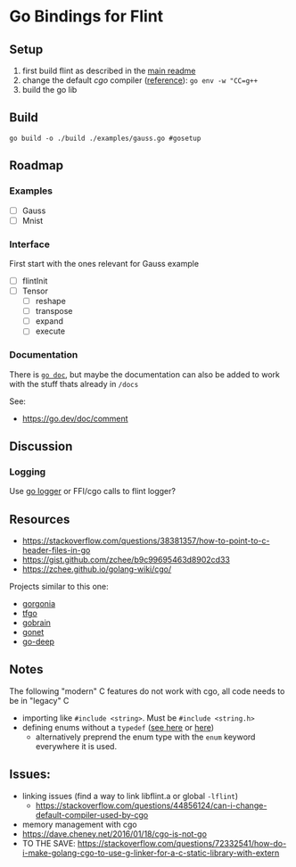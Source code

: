 # Go Bindings for Flint

## Setup

1. first build flint as described in the [main readme](../README.md)
2. change the default _cgo_ compiler ([reference](https://stackoverflow.com/questions/44856124/can-i-change-default-compiler-used-by-cgo)): `go env -w "CC=g++`
3. build the go lib


## Build

`go build -o ./build ./examples/gauss.go #gosetup`

## Roadmap

### Examples

- [ ] Gauss
- [ ] Mnist

### Interface

First start with the ones relevant for Gauss example

- [ ] flintInit
- [ ] Tensor
  - [ ] reshape
  - [ ] transpose
  - [ ] expand
  - [ ] execute

### Documentation

There is [`go doc`](https://go.dev/blog/godoc), but maybe the documentation can also be added to work with the stuff thats already in `/docs`

See:
- <https://go.dev/doc/comment>

## Discussion

### Logging

Use [go logger](https://pkg.go.dev/log) or FFI/cgo calls to flint logger?


## Resources

- <https://stackoverflow.com/questions/38381357/how-to-point-to-c-header-files-in-go>
- <https://gist.github.com/zchee/b9c99695463d8902cd33>
- <https://zchee.github.io/golang-wiki/cgo/>

Projects similar to this one:
- [gorgonia](https://github.com/gorgonia/gorgonia)
- [tfgo](https://github.com/galeone/tfgo)
- [gobrain](https://github.com/goml/gobrain)
- [gonet](https://github.com/dathoangnd/gonet)
- [go-deep](https://github.com/patrikeh/go-deep)

## Notes

The following "modern" C features do not work with cgo, all code needs to be in "legacy" C
- importing like `#include <string>`. Must be `#include <string.h>`
- defining enums without a `typedef` ([see here](https://stackoverflow.com/questions/34323130/the-importance-of-c-enumeration-typedef-enum) or [here](https://stackoverflow.com/questions/1102542/how-to-define-an-enumerated-type-enum-in-c))
  - alternatively preprend the enum type with the `enum` keyword everywhere it is used.

## Issues:
- linking issues (find a way to link libflint.a or global `-lflint`)
  - https://stackoverflow.com/questions/44856124/can-i-change-default-compiler-used-by-cgo
- memory management with cgo
- https://dave.cheney.net/2016/01/18/cgo-is-not-go
- TO THE SAVE: https://stackoverflow.com/questions/72332541/how-do-i-make-golang-cgo-to-use-g-linker-for-a-c-static-library-with-extern